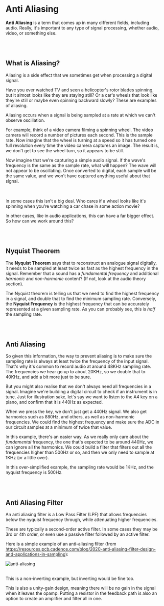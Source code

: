 # Anti Aliasing

**Anti Aliasing** is a term that comes up in many different fields, including audio. Really, it's important to any type of signal processing, whether audio, video, or something else.


</br></br>
## What is Aliasing?

Aliasing is a side effect that we sometimes get when processing a digital signal.

Have you ever watched TV and seen a helicopter's rotor blades spinning, but it almost looks like they are staying still? Or a car's wheels that look like they're still or maybe even spinning backward slowly? These are examples of aliasing.

Aliasing occurs when a signal is being sampled at a rate at which we can't observe oscillation.

For example, think of a video camera filming a spinning wheel. The video camera will record a number of pictures each second. This is the sample rate. Now imagine that the wheel is turning at a speed so it has turned one full revolution every time the video camera captures an image. The result is, we don't get to see the wheel turn, so it appears to be still.

Now imagine that we're capturing a simple audio signal. If the wave's frequency is the same as the sample rate, what will happen? The wave will not appear to be oscillating. Once converted to digital, each sample will be the same value, and we won't have captured anything useful about that signal.

</br></br>
In some cases this isn't a big deal. Who cares if a wheel looks like it's spinning when you're watching a car chase in some action movie?

In other cases, like in audio applications, this can have a far bigger effect. So how can we work around this?


</br></br>
## Nyquist Theorem

The **Nyquist Theorem** says that to reconstruct an analogue signal digitally, it needs to be sampled at least twice as fast as the highest frequency in the signal. Remember that a sound has a _fundamental frequency_ and additional _harmonic_ and _non-harmonic_ content? (If not, look at the audio theory section).

The Nyquist theorem is telling us that we need to find the highest frequency in a signal, and double that to find the minimum sampling rate. Conversely, the **Nyquist Frequency** is the highest frequency that can be accurately represented at a given sampling rate. As you can probably see, this is _half_ the sampling rate.


</br></br>
## Anti Aliasing

So given this information, the way to prevent aliasing is to make sure the sampling rate is always at least twice the frequency of the input signal. That's why it's common to record audio at around 48KHz sampling rate. The frequencies we hear go up to about 20KHz, so we double that to 40KHz, and add a bit more just to be sure.

But you might also realise that we don't always need all frequencies in a signal. Imagine we're building a digital circuit to check if an instrument is in tune. Just for illustration sake, let's say we want to listen to the A4 key on a piano, and confirm that it is 440Hz as expected.

When we press the key, we don't just get a 440Hz signal. We also get harmonics such as 880Hz, and others, as well as non-harmonic frequencies. We could find the highest frequency and make sure the ADC in our circuit samples at a minimum of twice that value.

In this example, there's an easier way. As we really only care about the _fundamental_ frequency, the one that's expected to be around 440Hz, we can ignore all the harmonics. We could build a filter that filters out all the frequencies higher than 500Hz or so, and then we only need to sample at 1KHz (or a little over).

In this over-simplified example, the sampling rate would be 1KHz, and the nyquist frequency is 500Hz.


</br></br>
## Anti Aliasing Filter

An anti aliasing filter is a Low Pass Filter (LPF) that allows frequencies below the nyquist frequency through, while attenuating higher frequencies.

These are typically a second-order active filter. In some cases they may be 3rd or 4th order, or even use a passive filter followed by an active filter.

Here is a simple example of an anti-aliasing filter (from https://resources.pcb.cadence.com/blog/2020-anti-aliasing-filter-design-and-applications-in-sampling):

![anti-aliasing](https://github.com/user-attachments/assets/e0eecb97-ac53-4751-99ff-efcad2db0fd0)
</br></br>

This is a non-inverting example, but inverting would be fine too.

This is also a unity-gain design, meaning there will be no gain in the signal when it leaves the opamp. Putting a resistor in the feedback path is also an option to create an amplifier and filter all in one.


